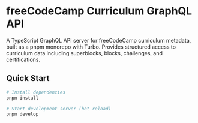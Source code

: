 # freeCodeCamp Curriculum GraphQL API

A TypeScript GraphQL API server for freeCodeCamp curriculum metadata, built as a pnpm monorepo with Turbo. Provides structured access to curriculum data including superblocks, blocks, challenges, and certifications.

## Quick Start

```bash
# Install dependencies
pnpm install

# Start development server (hot reload)
pnpm develop
```
